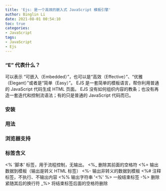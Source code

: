 ```yaml
---
title: 'Ejs: 是一个高效的嵌入式 JavaScript 模板引擎'
author: Binglin Li
date: 2021-08-01 00:54:10
toc: true
categories:
- JavaScript
tags:
- JavaScript
- Ejs
---
```


### “E” 代表什么？
可以表示 “可嵌入（Embedded）”，也可以是“高效（Effective）”、“优雅（Elegant）”或者是“简单（Easy）”。
EJS 是一套简单的模板语言，帮你利用普通的 JavaScript 代码生成 HTML 页面。
EJS 没有如何组织内容的教条；也没有再造一套迭代和控制流语法；有的只是普通的 JavaScript 代码而已。

### 安装
### 用法
### 浏览器支持

### 标签含义
<% '脚本' 标签，用于流程控制，无输出。
<%_ 删除其前面的空格符
<%= 输出数据到模板（输出是转义 HTML 标签）
<%- 输出非转义的数据到模板
<%# 注释标签，不执行、不输出内容
<%% 输出字符串 '<%'
%> 一般结束标签
-%> 删除紧随其后的换行符
_%> 将结束标签后面的空格符删除
